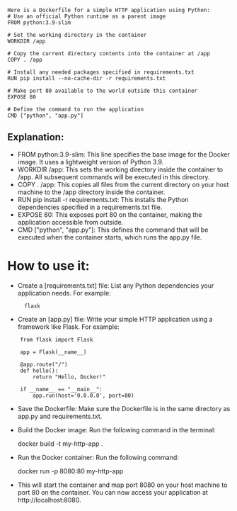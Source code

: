 ```shell
Here is a Dockerfile for a simple HTTP application using Python: 
# Use an official Python runtime as a parent image
FROM python:3.9-slim

# Set the working directory in the container
WORKDIR /app

# Copy the current directory contents into the container at /app
COPY . /app

# Install any needed packages specified in requirements.txt
RUN pip install --no-cache-dir -r requirements.txt

# Make port 80 available to the world outside this container
EXPOSE 80

# Define the command to run the application
CMD ["python", "app.py"]
```
## Explanation: 

* FROM python:3.9-slim: This line specifies the base image for the Docker image. It uses a lightweight version of Python 3.9. 
* WORKDIR /app: This sets the working directory inside the container to /app. All subsequent commands will be executed in this directory. 
* COPY . /app: This copies all files from the current directory on your host machine to the /app directory inside the container. 
* RUN pip install -r requirements.txt: This installs the Python dependencies specified in a requirements.txt file. 
* EXPOSE 80: This exposes port 80 on the container, making the application accessible from outside. 
* CMD \["python", "app.py"]: This defines the command that will be executed when the container starts, which runs the app.py file. 

# How to use it: 

* Create a [requirements.txt] file: List any Python dependencies your application needs. For example: 

        flask

* Create an [app.py] file: Write your simple HTTP application using a framework like Flask. For example: 
```shell
    from flask import Flask

    app = Flask(__name__)

    @app.route("/")
    def hello():
        return "Hello, Docker!"

    if __name__ == "__main__":
        app.run(host='0.0.0.0', port=80)
```
* Save the Dockerfile: Make sure the Dockerfile is in the same directory as app.py and requirements.txt. 
* Build the Docker image: Run the following command in the terminal: 

    docker build -t my-http-app .

* Run the Docker container: Run the following command: 

    docker run -p 8080:80 my-http-app

* This will start the container and map port 8080 on your host machine to port 80 on the container. You can now access your application at http://localhost:8080.

